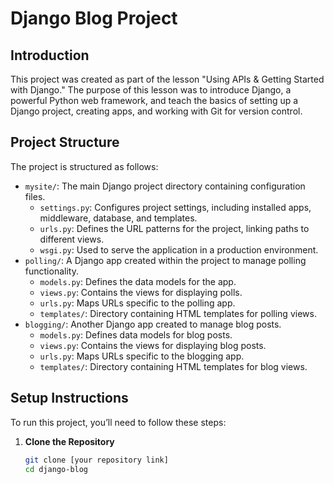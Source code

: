 # Django Blog Project

## Introduction
This project was created as part of the lesson "Using APIs & Getting Started with Django." The purpose of this lesson was to introduce Django, a powerful Python web framework, and teach the basics of setting up a Django project, creating apps, and working with Git for version control.

## Project Structure
The project is structured as follows:
- `mysite/`: The main Django project directory containing configuration files.
  - `settings.py`: Configures project settings, including installed apps, middleware, database, and templates.
  - `urls.py`: Defines the URL patterns for the project, linking paths to different views.
  - `wsgi.py`: Used to serve the application in a production environment.
- `polling/`: A Django app created within the project to manage polling functionality.
  - `models.py`: Defines the data models for the app.
  - `views.py`: Contains the views for displaying polls.
  - `urls.py`: Maps URLs specific to the polling app.
  - `templates/`: Directory containing HTML templates for polling views.
- `blogging/`: Another Django app created to manage blog posts.
  - `models.py`: Defines data models for blog posts.
  - `views.py`: Contains the views for displaying blog posts.
  - `urls.py`: Maps URLs specific to the blogging app.
  - `templates/`: Directory containing HTML templates for blog views.

## Setup Instructions
To run this project, you’ll need to follow these steps:

1. **Clone the Repository**
   ```bash
   git clone [your repository link]
   cd django-blog
